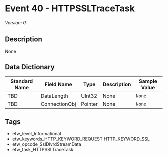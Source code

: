 # Event 40 - HTTPSSLTraceTask
###### Version: 0

## Description
None

## Data Dictionary
|Standard Name|Field Name|Type|Description|Sample Value|
|---|---|---|---|---|
|TBD|DataLength|UInt32|None|`None`|
|TBD|ConnectionObj|Pointer|None|`None`|

## Tags
* etw_level_Informational
* etw_keywords_HTTP_KEYWORD_REQUEST HTTP_KEYWORD_SSL
* etw_opcode_SslDlvrdStreamData
* etw_task_HTTPSSLTraceTask